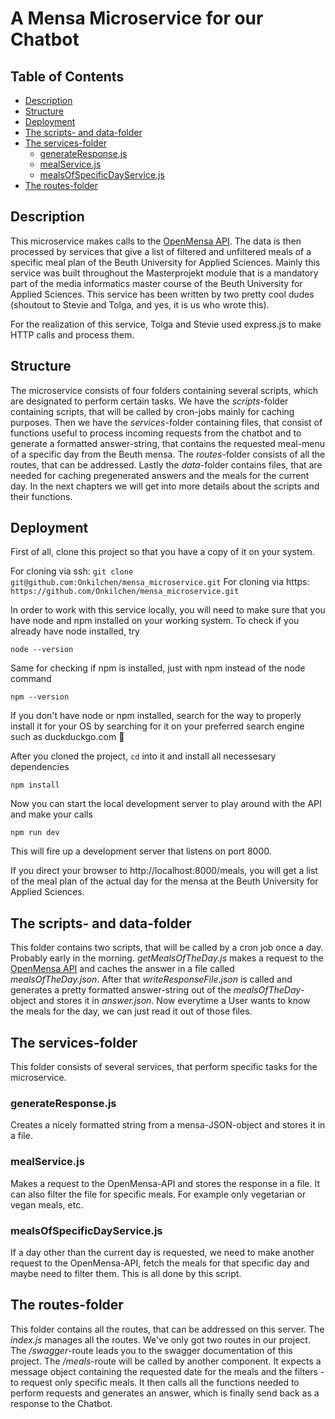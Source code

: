 # A Mensa Microservice for our Chatbot  <!-- omit in toc -->

## Table of Contents <!-- omit in toc -->

- [Description](#description)
- [Structure](#structure)
- [Deployment](#deployment)
- [The scripts- and data-folder](#the-scripts--and-data-folder)
- [The services-folder](#the-services-folder)
  - [generateResponse.js](#generateresponsejs)
  - [mealService.js](#mealservicejs)
  - [mealsOfSpecificDayService.js](#mealsofspecificdayservicejs)
- [The routes-folder](#the-routes-folder)

## Description

This microservice makes calls to the [OpenMensa API](https://doc.openmensa.org/api/v2/). The data is then processed by services that give a list of filtered and unfiltered meals of a specific meal plan of the Beuth University for Applied Sciences. Mainly this service was built throughout the Masterprojekt module that is a mandatory part of the media informatics master course of the Beuth University for Applied Sciences. This service has been written by two pretty cool dudes (shoutout to Stevie and Tolga, and yes, it is us who wrote this).

For the realization of this service, Tolga and Stevie used express.js to make HTTP calls and process them.

## Structure

The microservice consists of four folders containing several scripts, which are designated to perform certain tasks. We have the *scripts*-folder containing scripts, that will be called by cron-jobs mainly for caching purposes. Then we have the *services*-folder containing files, that consist of functions useful to process incoming requests from the chatbot and to generate a formatted answer-string, that contains the requested meal-menu of a specific day from the Beuth mensa. The *routes*-folder consists of all the routes, that can be addressed. Lastly the *data*-folder contains files, that are needed for caching pregenerated answers and the meals for the current day. In the next chapters we will get into more details about the scripts and their functions.

## Deployment

First of all, clone this project so that you have a copy of it on your system.

For cloning via ssh: `git clone git@github.com:Onkilchen/mensa_microservice.git`
For cloning via https: `https://github.com/Onkilchen/mensa_microservice.git`

In order to work with this service locally, you will need to make sure that you have node and npm installed on your working system. To check if you already have node installed, try

`node --version`

Same for checking if npm is installed, just with npm instead of the node command

`npm --version`

If you don't have node or npm installed, search for the way to properly install it for your OS by searching for it on your preferred search engine such as duckduckgo.com :duck:

After you cloned the project, `cd` into it and install all necessesary dependencies

`npm install`

Now you can start the local development server to play around with the API and make your calls

`npm run dev`

This will fire up a development server that listens on port 8000.

If you direct your browser to http://localhost:8000/meals, you will get a list of the meal plan of the actual day for the mensa at the Beuth University for Applied Sciences.

## The scripts- and data-folder

This folder contains two scripts, that will be called by a cron job once a day. Probably early in the morning. *getMealsOfTheDay.js* makes a request to the [OpenMensa API](https://doc.openmensa.org/api/v2/) and caches the answer in a file called *mealsOfTheDay.json*. After that *writeResponseFile.json* is called and generates a pretty formatted answer-string out of the *mealsOfTheDay*-object and stores it in *answer.json*. Now everytime a User wants to know the meals for the day, we can just read it out of those files.

## The services-folder

This folder consists of several services, that perform specific tasks for the microservice.

### generateResponse.js

Creates a nicely formatted string from a mensa-JSON-object and stores it in a file.

### mealService.js

Makes a request to the OpenMensa-API and stores the response in a file. It can also filter the file for specific meals. For example only vegetarian or vegan meals, etc.

### mealsOfSpecificDayService.js

If a day other than the current day is requested, we need to make another request to the OpenMensa-API, fetch the meals for that specific day and maybe need to filter them. This is all done by this script.

## The routes-folder

This folder contains all the routes, that can be addressed on this server. The *index.js* manages all the routes. We've only got two routes in our project. The */swagger*-route leads you to the swagger documentation of this project. The */meals*-route will be called by another component. It expects a message object containing the requested date for the meals and the filters - to request only specific meals. It then calls all the functions needed to perform requests and generates an answer, which is finally send back as a response to the Chatbot.

